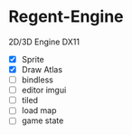 # Regent-Engine
2D/3D Engine DX11 

- [x] Sprite
- [x] Draw Atlas
- [ ] bindless
- [ ] editor imgui
- [ ] tiled
- [ ] load map
- [ ] game state
